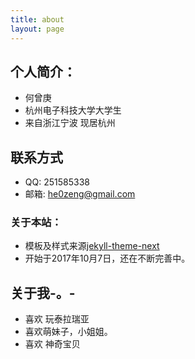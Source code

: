 ```yaml
---
title: about
layout: page
---
```


## 个人简介：

* 何曾庚
* 杭州电子科技大学大学生
* 来自浙江宁波 现居杭州

## 联系方式
* QQ: 251585338
* 邮箱: he0zeng@gmail.com 

### 关于本站：

* 模板及样式来源[jekyll-theme-next](https://github.com/Simpleyyt/jekyll-theme-next)
* 开始于2017年10月7日，还在不断完善中。

## 关于我-。-
* 喜欢 玩泰拉瑞亚
* 喜欢萌妹子，小姐姐。
* 喜欢 神奇宝贝


